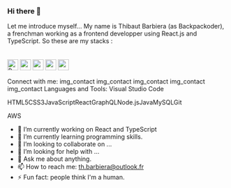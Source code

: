 ### Hi there 👋

<!--
**backpackoder/backpackoder** is a ✨ _special_ ✨ repository because its `README.md` (this file) appears on your GitHub profile.
-->

Let me introduce myself...
My name is Thibaut Barbiera (as Backpackoder), a frenchman working as a frontend developper using React.js and TypeScript.
So these are my stacks :<br /><br /><br />
<img src="https://cdn.jsdelivr.net/gh/devicons/devicon/icons/react/react-original.svg" alt="React logo" width="25px" />
<img src="https://cdn.jsdelivr.net/gh/devicons/devicon/icons/typescript/typescript-plain.svg" width="25px" />
<img src="https://cdn.jsdelivr.net/gh/devicons/devicon/icons/javascript/javascript-plain.svg" width="25px" />
<img src="https://cdn.jsdelivr.net/gh/devicons/devicon/icons/html5/html5-original.svg" width="25px" />
<img src="https://cdn.jsdelivr.net/gh/devicons/devicon/icons/css3/css3-original.svg" width="25px" />
                                                                                            
Connect with me:
img_contact    img_contact    img_contact    img_contact    img_contact
Languages and Tools:
Visual Studio Code

HTML5CSS3JavaScriptReactGraphQLNode.jsJavaMySQLGit

AWS
                                                                                            
- 🔭 I’m currently working on React and TypeScript
- 🌱 I’m currently learning programming skills.
- 👯 I’m looking to collaborate on ...
- 🤔 I’m looking for help with ...
- 💬 Ask me about anything.
- 📫 How to reach me: th.barbiera@outlook.fr
- ⚡ Fun fact: people think I'm a human.
